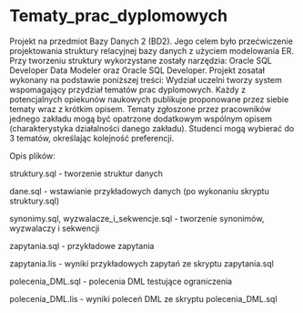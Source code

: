 # Tematy_prac_dyplomowych
Projekt na przedmiot Bazy Danych 2 (BD2). Jego celem było przećwiczenie projektowania struktury relacyjnej bazy danych z użyciem modelowania ER. Przy tworzeniu struktury wykorzystane zostały narzędzia: Oracle SQL Developer Data Modeler oraz Oracle SQL Developer. Projekt zosatał wykonany na podstawie poniższej treści:
Wydział uczelni tworzy system wspomagający przydział tematów prac dyplomowych. Każdy z potencjalnych opiekunów naukowych publikuje          proponowane przez siebie tematy wraz z krótkim opisem. Tematy zgłoszone przez pracowników jednego zakładu mogą być opatrzone dodatkowym wspólnym opisem (charakterystyka działalności danego zakładu). Studenci mogą wybierać do 3 tematów, określając kolejność preferencji.

Opis plików:

  struktury.sql - tworzenie struktur danych
  
  dane.sql - wstawianie przykładowych danych (po wykonaniu skryptu struktury.sql)
  
  synonimy.sql, wyzwalacze_i_sekwencje.sql - tworzenie synonimów, wyzwalaczy i sekwencji
  
  zapytania.sql - przykładowe zapytania
  
  zapytania.lis - wyniki przykładowych zapytań ze skryptu zapytania.sql
  
  polecenia_DML.sql - polecenia DML testujące ograniczenia
  
  polecenia_DML.lis - wyniki poleceń DML ze skryptu polecenia_DML.sql
